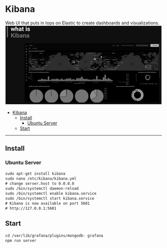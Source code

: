 # Kibana
Web UI that puts in tops on Elastic to create dashboards and visualizations.
![whatitis](images/whatr.png)
- [Kibana](#kibana)
  - [Install](#install)
    - [Ubuntu Server](#ubuntu-server)
  - [Start](#start)
***
## Install
### Ubuntu Server
```shell
sudo apt-get install kibana
sudo nano /etc/kibana/kibana.yml
# change server.host to 0.0.0.0
sudo /bin/systemctl daemon-reload
sudo /bin/systemctl enable kibana.service
sudo /bin/systemctl start kibana.service
# Kibana is now available on port 5601
# http://127.0.0.1:5601
```

## Start
```shell
cd /var/lib/grafana/plugins/mongodb- grafana
npm run server
```